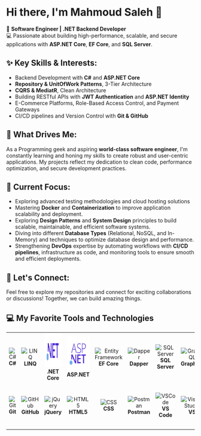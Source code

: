# Hi there, I'm Mahmoud Saleh 👋
🌟 **Software Engineer | .NET Backend Developer**  
💻 Passionate about building high-performance, scalable, and secure applications with **ASP.NET Core**, **EF Core**, and **SQL Server**.

## ✨ Key Skills & Interests:
- Backend Development with **C#** and **ASP.NET Core**
- **Repository & UnitOfWork Patterns**, 3-Tier Architecture
- **CQRS & MediatR**, Clean Architecture
- Building RESTful APIs with **JWT Authentication** and **ASP.NET Identity**
- E-Commerce Platforms, Role-Based Access Control, and Payment Gateways
- CI/CD pipelines and Version Control with **Git & GitHub**

## 🚀 What Drives Me:
As a Programming geek and aspiring **world-class software engineer**, I'm constantly learning and honing my skills to create robust and user-centric applications. My projects reflect my dedication to clean code, performance optimization, and secure development practices.

## 🎯 Current Focus:
- Exploring advanced testing methodologies and cloud hosting solutions
- Mastering **Docker** and **Containerization** to improve application scalability and deployment.
- Exploring **Design Patterns** and **System Design** principles to build scalable, maintainable, and efficient software systems.
- Diving into different **Database Types** (Relational, NoSQL, and In-Memory) and techniques to optimize database design and performance.
- Strengthening **DevOps** expertise by automating workflows with **CI/CD pipelines**, infrastructure as code, and monitoring tools to ensure smooth and efficient deployments.

## 📌 Let's Connect:
Feel free to explore my repositories and connect for exciting collaborations or discussions! Together, we can build amazing things.


## 💻 My Favorite Tools and Technologies

<table align="center" style="table-layout: fixed; width: 100%; border-spacing: 10px;"> 
  <tr> 
    <td align="center" style="width: 120px; height: 120px;">
      <img src="https://techstack-generator.vercel.app/csharp-icon.svg" alt="C#" width="90" height="90" /> 
      <br><strong>C#</strong> 
    </td> 
    <td align="center" style="width: 120px; height: 120px;">
      <img src="https://simpleicons.org/icons/awslambda.svg" alt="LINQ" width="90" height="90" /> 
      <br><strong>LINQ</strong> 
    </td>     
    <td align="center" style="width: 120px; height: 120px;">
        <img src="https://github.com/campusMVP/dotnetLogoPack/blob/main/dotNET/bitmap/logo_.NET_RGB.png" alt=".NET" width="90" height="90" /> 
        <br><strong>.NET Core</strong> 
      </td> 
        <td align="center" style="width: 120px; height: 120px;">
      <img src="https://github.com/campusMVP/dotnetLogoPack/blob/main/ASP.NET/bitmap/logo_ASP.NET_RGB_square.png" alt="ASP.NET" width="90" height="90" /> 
      <br><strong>ASP.NET</strong> 
    </td> 
        <td align="center" style="width: 120px; height: 120px;">
      <img src="https://github.com/campusMVP/dotnetCoreLogoPack/blob/master/Entity%20Framework%20Core/Bitmap%20RGB/Bitmap-BIG_Entity-Framework-Logo_2colors_Square_RGB.png" alt="Entity Framework" width="90" height="90" /> 
      <br><strong>EF Core</strong> 
    </td>
        <td align="center" style="width: 120px; height: 120px;">
      <img src="https://repository-images.githubusercontent.com/1613345/9d4ed380-a8e8-11eb-9f21-c8c87b0f4275" alt="Dapper" width="90" height="90" /> 
      <br><strong>Dapper</strong> 
    </td> 
        <td align="center" style="width: 120px; height: 120px;">
      <img src="https://img.icons8.com/?size=100&id=laYYF3dV0Iew&format=png&color=000000" alt="SQL Server" width="90" height="90" /> 
      <br><strong>SQL Server</strong> 
    </td>
    <td align="center" style="width: 120px; height: 120px;">
      <img src="https://skillicons.dev/icons?i=graphql" alt="GraphQL" width="90" height="90" /> 
      <br><strong>GraphQL</strong> 
    </td> 
  </tr> 
  <tr>  
    <td align="center" style="width: 120px; height: 120px;">
      <img src="https://user-images.githubusercontent.com/25181517/192108372-f71d70ac-7ae6-4c0d-8395-51d8870c2ef0.png" alt="Git" width="90" height="90" /> 
      <br><strong>Git</strong> 
    </td> 
    <td align="center" style="width: 120px; height: 120px;">
      <img src="https://techstack-generator.vercel.app/github-icon.svg" alt="GitHub" width="90" height="90" /> 
      <br><strong>GitHub</strong> 
    </td>  
    <td align="center" style="width: 120px; height: 120px;">
      <img src="https://skillicons.dev/icons?i=jquery" alt="jQuery" width="90" height="90" /> 
      <br><strong>jQuery</strong> 
    </td> 
    <td align="center" style="width: 120px; height: 120px;">
      <img src="https://skillicons.dev/icons?i=html" alt="HTML5" width="90" height="90" /> 
      <br><strong>HTML5</strong> 
    </td> 
    <td align="center" style="width: 120px; height: 120px;">
      <img src="https://skillicons.dev/icons?i=css" alt="CSS" width="90" height="90" /> 
      <br><strong>CSS</strong>
    </td>
    <td align="center" style="width: 120px; height: 120px;">
      <img src="https://skillicons.dev/icons?i=postman" alt="Postman" width="90" height="90" /> 
      <br><strong>Postman</strong> 
    </td>
     </td>
        <td align="center" style="width: 120px; height: 120px;">
      <img src="https://skillicons.dev/icons?i=vscode" alt="VSCode" width="90" height="90" /> 
      <br><strong>VS Code</strong> 
    </td> 
        <td align="center" style="width: 120px; height: 120px;">
      <img src="https://skillicons.dev/icons?i=visualstudio" alt="Visual Studio" width="90" height="90" /> 
      <br><strong>VS</strong> 
    </td>
  </tr> 
</table>
